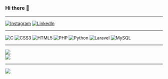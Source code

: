 ### Hi there 👋

<!--
**kaioporemlevanto/kaioporemlevanto** is a ✨ _special_ ✨ repository because its `README.md` (this file) appears on your GitHub profile.

Here are some ideas to get you started:

- 🔭 I’m currently working on ...
- 🌱 I’m currently learning ...
- 👯 I’m looking to collaborate on ...
- 🤔 I’m looking for help with ...
- 💬 Ask me about ...
- 📫 How to reach me: ...
- 😄 Pronouns: ...
- ⚡ Fun fact: ...
-->

---
[![Instagram](https://img.shields.io/badge/Instagram-%23E4405F.svg?logo=Instagram&logoColor=white)](https://instagram.com/kaioporemlevanto) [![LinkedIn](https://img.shields.io/badge/LinkedIn-%230077B5.svg?logo=linkedin&logoColor=white)](https://linkedin.com/in/kaio-nascimento-lima-0182ba213) 

---
![C](https://img.shields.io/badge/c-%2300599C.svg?style=for-the-badge&logo=c&logoColor=white) ![CSS3](https://img.shields.io/badge/css3-%231572B6.svg?style=for-the-badge&logo=css3&logoColor=white) ![HTML5](https://img.shields.io/badge/html5-%23E34F26.svg?style=for-the-badge&logo=html5&logoColor=white) ![PHP](https://img.shields.io/badge/php-%23777BB4.svg?style=for-the-badge&logo=php&logoColor=white) ![Python](https://img.shields.io/badge/python-3670A0?style=for-the-badge&logo=python&logoColor=ffdd54) ![Laravel](https://img.shields.io/badge/laravel-%23FF2D20.svg?style=for-the-badge&logo=laravel&logoColor=white) ![MySQL](https://img.shields.io/badge/mysql-%2300f.svg?style=for-the-badge&logo=mysql&logoColor=white)

---
![](https://github-readme-streak-stats.herokuapp.com/?user=kaioporemlevanto&theme=vue&hide_border=false)<br/>
![](https://github-readme-stats.vercel.app/api/top-langs/?username=kaioporemlevanto&theme=vue&hide_border=false&include_all_commits=true&count_private=true&layout=compact)

---
[![](https://visitcount.itsvg.in/api?id=kaioporemlevanto&icon=0&color=0)](https://visitcount.itsvg.in)

<!-- Proudly created with GPRM ( https://gprm.itsvg.in ) -->
